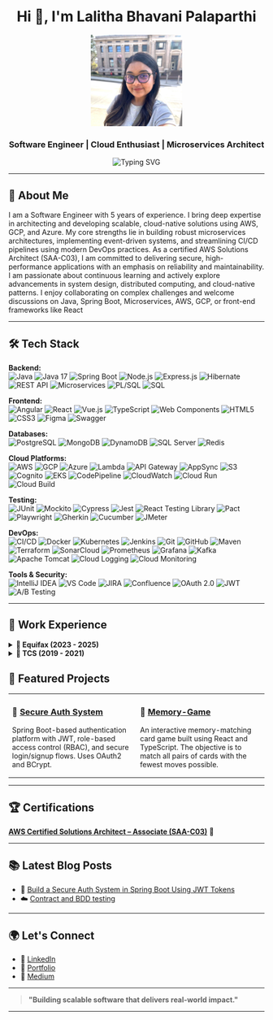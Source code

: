 <h1 align="center">Hi 👋, I'm Lalitha Bhavani Palaparthi</h1>

<p align="center">
  <img src="pro1.jpg" width="180" />
</p>

<h3 align="center">Software Engineer | Cloud Enthusiast | Microservices Architect</h3>

<p align="center">
  <img src="https://readme-typing-svg.demolab.com?font=Fira+Code&size=24&pause=1000&center=true&width=600&lines=Java+%7C+Spring+Boot+%7C+AWS+%7C+GCP+%7C+React;Building+Scalable+Microservices;Cloud-Native+Developer;Certified+AWS+Solutions+Architect+%F0%9F%93%9D" alt="Typing SVG" />
</p>



---

## 🚀 About Me
I am a Software Engineer with 5 years of experience. I bring deep expertise in architecting and developing scalable, cloud-native solutions using AWS, GCP, and Azure. My core strengths lie in building robust microservices architectures, implementing event-driven systems, and streamlining CI/CD pipelines using modern DevOps practices. As a certified AWS Solutions Architect (SAA-C03), I am committed to delivering secure, high-performance applications with an emphasis on reliability and maintainability. I am passionate about continuous learning and actively explore advancements in system design, distributed computing, and cloud-native patterns. I enjoy collaborating on complex challenges and welcome discussions on Java, Spring Boot, Microservices, AWS, GCP, or front-end frameworks like React

---

## 🛠️ Tech Stack

**Backend:**  
![Java](https://img.shields.io/badge/Java-ED8B00?style=for-the-badge&logo=openjdk&logoColor=white)
![Java 17](https://img.shields.io/badge/Java%2017-ED8B00?style=for-the-badge&logo=openjdk&logoColor=white)
![Spring Boot](https://img.shields.io/badge/Spring_Boot-6DB33F?style=for-the-badge&logo=springboot&logoColor=white)
![Node.js](https://img.shields.io/badge/Node.js-339933?style=for-the-badge&logo=nodedotjs&logoColor=white)
![Express.js](https://img.shields.io/badge/Express.js-000000?style=for-the-badge&logo=express&logoColor=white)
![Hibernate](https://img.shields.io/badge/Hibernate-59666C?style=for-the-badge&logo=hibernate&logoColor=white)
![REST API](https://img.shields.io/badge/REST-FF6C37?style=for-the-badge&logo=flask&logoColor=white)
![Microservices](https://img.shields.io/badge/Microservices-007ACC?style=for-the-badge&logo=microgenetics&logoColor=white)
![PL/SQL](https://img.shields.io/badge/PL%2FSQL-F80000?style=for-the-badge&logo=oracle&logoColor=white)
![SQL](https://img.shields.io/badge/SQL-4479A1?style=for-the-badge&logo=sqlite&logoColor=white)

**Frontend:**  
![Angular](https://img.shields.io/badge/Angular-DD0031?style=for-the-badge&logo=angular&logoColor=white)
![React](https://img.shields.io/badge/React-61DAFB?style=for-the-badge&logo=react&logoColor=black)
![Vue.js](https://img.shields.io/badge/Vue.js-4FC08D?style=for-the-badge&logo=vue.js&logoColor=white)
![TypeScript](https://img.shields.io/badge/TypeScript-007ACC?style=for-the-badge&logo=typescript&logoColor=white)
![Web Components](https://img.shields.io/badge/Web%20Components-29ABE2?style=for-the-badge)
![HTML5](https://img.shields.io/badge/HTML5-E34F26?style=for-the-badge&logo=html5&logoColor=white)
![CSS3](https://img.shields.io/badge/CSS3-1572B6?style=for-the-badge&logo=css3&logoColor=white)
![Figma](https://img.shields.io/badge/Figma-F24E1E?style=for-the-badge&logo=figma&logoColor=white)
![Swagger](https://img.shields.io/badge/Swagger-85EA2D?style=for-the-badge&logo=swagger&logoColor=black)

**Databases:**  
![PostgreSQL](https://img.shields.io/badge/PostgreSQL-336791?style=for-the-badge&logo=postgresql&logoColor=white)
![MongoDB](https://img.shields.io/badge/MongoDB-47A248?style=for-the-badge&logo=mongodb&logoColor=white)
![DynamoDB](https://img.shields.io/badge/DynamoDB-4053D6?style=for-the-badge&logo=amazondynamodb&logoColor=white)
![SQL Server](https://img.shields.io/badge/SQL_Server-CC2927?style=for-the-badge&logo=microsoftsqlserver&logoColor=white)
![Redis](https://img.shields.io/badge/Redis-DC382D?style=for-the-badge&logo=redis&logoColor=white)

**Cloud Platforms:**  
![AWS](https://img.shields.io/badge/AWS-232F3E?style=for-the-badge&logo=amazonaws&logoColor=white)
![GCP](https://img.shields.io/badge/GCP-4285F4?style=for-the-badge&logo=googlecloud&logoColor=white)
![Azure](https://img.shields.io/badge/Azure-0078D4?style=for-the-badge&logo=microsoftazure&logoColor=white)
![Lambda](https://img.shields.io/badge/AWS%20Lambda-FF9900?style=for-the-badge&logo=awslambda&logoColor=white)
![API Gateway](https://img.shields.io/badge/API%20Gateway-FF4F00?style=for-the-badge&logo=amazonaws&logoColor=white)
![AppSync](https://img.shields.io/badge/AppSync-8B3FFD?style=for-the-badge&logo=awsamplify&logoColor=white)
![S3](https://img.shields.io/badge/S3-569A31?style=for-the-badge&logo=amazon-s3&logoColor=white)
![Cognito](https://img.shields.io/badge/Cognito-8C4EFC?style=for-the-badge&logo=amazonaws&logoColor=white)
![EKS](https://img.shields.io/badge/EKS-0052CC?style=for-the-badge&logo=kubernetes&logoColor=white)
![CodePipeline](https://img.shields.io/badge/CodePipeline-4B612C?style=for-the-badge&logo=aws&logoColor=white)
![CloudWatch](https://img.shields.io/badge/CloudWatch-FF4F8B?style=for-the-badge&logo=amazonaws&logoColor=white)
![Cloud Run](https://img.shields.io/badge/Cloud%20Run-4285F4?style=for-the-badge&logo=googlecloud&logoColor=white)
![Cloud Build](https://img.shields.io/badge/Cloud%20Build-34A853?style=for-the-badge&logo=googlecloud&logoColor=white)

**Testing:**  
![JUnit](https://img.shields.io/badge/JUnit-25A162?style=for-the-badge&logo=java&logoColor=white)
![Mockito](https://img.shields.io/badge/Mockito-FFCB2B?style=for-the-badge&logo=java&logoColor=black)
![Cypress](https://img.shields.io/badge/Cypress-17202C?style=for-the-badge&logo=cypress&logoColor=white)
![Jest](https://img.shields.io/badge/Jest-C21325?style=for-the-badge&logo=jest&logoColor=white)
![React Testing Library](https://img.shields.io/badge/React%20Testing%20Library-E33332?style=for-the-badge&logo=testing-library&logoColor=white)
![Pact](https://img.shields.io/badge/Pact-FF0055?style=for-the-badge)
![Playwright](https://img.shields.io/badge/Playwright-2EAD33?style=for-the-badge&logo=microsoft&logoColor=white)
![Gherkin](https://img.shields.io/badge/Gherkin-5E5E5E?style=for-the-badge)
![Cucumber](https://img.shields.io/badge/Cucumber-23D96C?style=for-the-badge&logo=cucumber&logoColor=white)
![JMeter](https://img.shields.io/badge/JMeter-D22128?style=for-the-badge&logo=apachejmeter&logoColor=white)

**DevOps:**  
![CI/CD](https://img.shields.io/badge/CI%2FCD-0A0A0A?style=for-the-badge&logo=githubactions&logoColor=white)
![Docker](https://img.shields.io/badge/Docker-2496ED?style=for-the-badge&logo=docker&logoColor=white)
![Kubernetes](https://img.shields.io/badge/Kubernetes-326CE5?style=for-the-badge&logo=kubernetes&logoColor=white)
![Jenkins](https://img.shields.io/badge/Jenkins-D24939?style=for-the-badge&logo=jenkins&logoColor=white)
![Git](https://img.shields.io/badge/Git-F05032?style=for-the-badge&logo=git&logoColor=white)
![GitHub](https://img.shields.io/badge/GitHub-181717?style=for-the-badge&logo=github&logoColor=white)
![Maven](https://img.shields.io/badge/Maven-C71A36?style=for-the-badge&logo=apachemaven&logoColor=white)
![Terraform](https://img.shields.io/badge/Terraform-7B42BC?style=for-the-badge&logo=terraform&logoColor=white)
![SonarCloud](https://img.shields.io/badge/SonarCloud-F3702A?style=for-the-badge&logo=sonarcloud&logoColor=white)
![Prometheus](https://img.shields.io/badge/Prometheus-E6522C?style=for-the-badge&logo=prometheus&logoColor=white)
![Grafana](https://img.shields.io/badge/Grafana-F46800?style=for-the-badge&logo=grafana&logoColor=white)
![Kafka](https://img.shields.io/badge/Kafka-231F20?style=for-the-badge&logo=apachekafka&logoColor=white)
![Apache Tomcat](https://img.shields.io/badge/Tomcat-F8DC75?style=for-the-badge&logo=apachetomcat&logoColor=black)
![Cloud Logging](https://img.shields.io/badge/Cloud%20Logging-4285F4?style=for-the-badge&logo=googlecloud&logoColor=white)
![Cloud Monitoring](https://img.shields.io/badge/Cloud%20Monitoring-34A853?style=for-the-badge&logo=googlecloud&logoColor=white)

**Tools & Security:**  
![IntelliJ IDEA](https://img.shields.io/badge/IntelliJ_IDEA-000000?style=for-the-badge&logo=intellijidea&logoColor=white)
![VS Code](https://img.shields.io/badge/VS_Code-007ACC?style=for-the-badge&logo=visualstudiocode&logoColor=white)
![JIRA](https://img.shields.io/badge/JIRA-0052CC?style=for-the-badge&logo=jira&logoColor=white)
![Confluence](https://img.shields.io/badge/Confluence-172B4D?style=for-the-badge&logo=confluence&logoColor=white)
![OAuth 2.0](https://img.shields.io/badge/OAuth_2.0-000000?style=for-the-badge&logo=oauth&logoColor=white)
![JWT](https://img.shields.io/badge/JWT-000000?style=for-the-badge&logo=jsonwebtokens&logoColor=white)
![A/B Testing](https://img.shields.io/badge/A%2FB%20Testing-000000?style=for-the-badge&logo=abtesting&logoColor=white)

---
## 💼 Work Experience

<details>
  <summary><strong>🔹 Equifax (2023 - 2025)</strong></summary>

</details>

<details>
  <summary><strong>🔹 TCS (2019 - 2021)</strong></summary>

</details>


## 🔧 Featured Projects

<table>
  <tr>
    <td width="50%">
      <h3>🔐 <a href="https://github.com/lbpcodes/secure-auth-system">Secure Auth System</a></h3>
      <p>
        Spring Boot-based authentication platform with JWT, role-based access control (RBAC), and secure login/signup flows. Uses OAuth2 and BCrypt.
      </p>
    </td>
    <td width="50%">
      <h3>🏥 <a href="https://github.com/lbpcodes/memoryGame.git">Memory-Game</a></h3>
      <p>
        An interactive memory-matching card game built using React and TypeScript. The objective is to match all pairs of cards with the fewest moves possible. 
      </p>
    </td>
  </tr>
 
</table>

---


## 🏆 Certifications


**[AWS Certified Solutions Architect – Associate (SAA-C03)](https://www.credly.com/badges/ba925b76-99ee-4858-b840-33bfbba3252a/public_url)** 🏅



---

## 📚 Latest Blog Posts

- 🔐 [Build a Secure Auth System in Spring Boot Using JWT Tokens](https://medium.com/@plalithasde/build-a-secure-auth-system-in-spring-boot-using-jwt-tokens-5b67c18f189f)
- ☁️ [Contract and BDD testing](https://medium.com/@plalithasde/contract-and-bdd-testing-with-junit-cucumber-and-gherkin-real-world-examples-for-java-ec0c042d1383)



---


## 🌍 Let's Connect

- 🔗 [LinkedIn]()
- 🔗 [Portfolio](https://lalithabp.github.io/LalithaBP/)
- 🔗 [Medium](https://medium.com/@binaryBeacon)

---

> **"Building scalable software that delivers real-world impact."**

---
